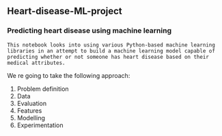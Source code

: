 ## Heart-disease-ML-project
### Predicting heart disease using machine learning
    This notebook looks into using various Python-based machine learning libraries in an attempt to build a machine learning model capable of predicting whether or not someone has heart disease based on their medical attributes.

We re going to take the following approach:

1. Problem definition
2. Data
3. Evaluation
4. Features
5. Modelling
6. Experimentation